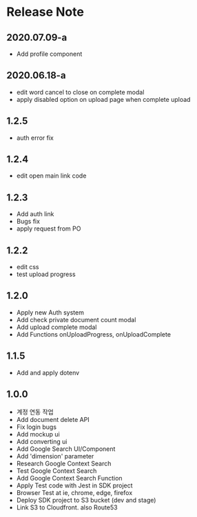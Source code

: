 # Release Note

## 2020.07.09-a
- Add profile component

## 2020.06.18-a
- edit word cancel to close on complete modal
- apply disabled option on upload page when complete upload  

## 1.2.5
- auth error fix

## 1.2.4
- edit open main link code

## 1.2.3
- Add auth link
- Bugs fix
- apply request from PO

## 1.2.2
- edit css
- test upload progress

## 1.2.0
- Apply new Auth system
- Add check private document count modal
- Add upload complete modal
- Add Functions onUploadProgress, onUploadComplete

## 1.1.5
- Add and apply dotenv

## 1.0.0
- 계정 연동 작업
- Add document delete API
- Fix login bugs
- Add mockup ui 
- Add converting ui
- Add Google Search UI/Component
- Add 'dimension' parameter
- Research Google Context Search
- Test Google Context Search
- Add Google Context Search Function
- Apply Test code with Jest in SDK project
- Browser Test at ie, chrome, edge, firefox
- Deploy SDK project to S3 bucket (dev and stage)
- Link S3 to Cloudfront. also Route53